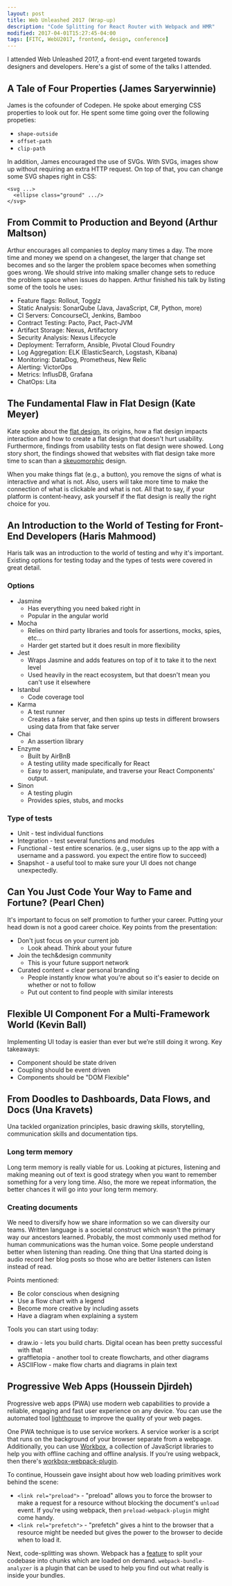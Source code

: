 ```yaml
---
layout: post
title: Web Unleashed 2017 (Wrap-up)
description: "Code Splitting for React Router with Webpack and HMR"
modified: 2017-04-01T15:27:45-04:00
tags: [FITC, WebU2017, frontend, design, conference]
---
```

I attended Web Unleashed 2017, a front-end event targeted towards designers and developers. Here's a gist of some of the talks I attended.

## A Tale of Four Properties (James Saryerwinnie) 

James is the cofounder of Codepen. He spoke about emerging CSS properties to look out for. He spent some time going over the following propeties:

* `shape-outside` 
* `offset-path` 
* `clip-path`

In addition, James encouraged the use of SVGs. With SVGs, images show up without requiring an extra HTTP request. On top of that, you can change some SVG shapes right in CSS:

```
<svg ...>
  <ellipse class="ground" .../>
</svg>
``` 

## From Commit to Production and Beyond (Arthur Maltson)

Arthur encourages all companies to deploy many times a day. The more time and money we spend on a changeset, the larger that change set becomes and so the larger the problem space becomes when something goes wrong. We should strive into making smaller change sets to reduce the problem space when issues do happen. Arthur finished his talk by listing some of the tools he uses:

* Feature flags: Rollout, Togglz
* Static Analysis: SonarQube (Java, JavaScript, C#, Python, more)
* CI Servers: ConcourseCI, Jenkins, Bamboo
* Contract Testing: Pacto, Pact, Pact-JVM
* Artifact Storage: Nexus, Artifactory
* Security Analysis: Nexus Lifecycle
* Deployment: Terraform, Ansible, Pivotal Cloud Foundry
* Log Aggregation: ELK (ElasticSearch, Logstash, Kibana)
* Monitoring: DataDog, Prometheus, New Relic
* Alerting: VictorOps
* Metrics: InflusDB, Grafana
* ChatOps: Lita


## The Fundamental Flaw in Flat Design (Kate Meyer)

Kate spoke about the [flat design](www.creativebloq.com/graphic-design/what-flat-design-3132112), its origins, how a flat design impacts interaction and how to create a flat design that doesn't hurt usability. Furthermore, findings from usability tests on flat design were showed. Long story short, the findings showed that websites with flat design take more time to scan than a [skeuomorphic](http://whatis.techtarget.com/definition/skeuomorphism) design.

When you make things flat (e.g., a button), you remove the signs of what is interactive and what is not. Also, users will take more time to make the connection of what is clickable and what is not. All that to say, if your platform is content-heavy, ask yourself if the flat design is really the right choice for you.

## An Introduction to the World of Testing for Front-End Developers (Haris Mahmood)

Haris talk was an introduction to the world of testing and why it's important. Existing options for testing today and the types of tests were covered in great detail.

### Options
* Jasmine
	* Has everything you need baked right in
	* Popular in the angular world
* Mocha
	* Relies on third party libraries and tools for assertions, mocks, spies, etc...
	* Harder get started but it does result in more flexibility
* Jest
	* Wraps Jasmine and adds features on top of it to take it to the next level
	* Used heavily in the react ecosystem, but that doesn't mean you can't use it elsewhere
* Istanbul
	* Code coverage tool
* Karma
	* A test runner
	* Creates a fake server, and then spins up tests in different browsers using data from that fake server
* Chai
	* An assertion library
* Enzyme
	* Built by AirBnB
	* A testing utility made specifically for React
	* Easy to assert, manipulate, and traverse your React Components' output.
* Sinon
	* A testing plugin
	* Provides spies, stubs, and mocks

### Type of tests
* Unit - test individual functions
* Integration - test several functions and modules
* Functional - test entire scenarios. (e.g., user signs up to the app with a username and a password. you expect the entire flow to succeed)
* Snapshot - a useful tool to make sure your UI does not change unexpectedly.

## Can You Just Code Your Way to Fame and Fortune? (Pearl Chen)
It's important to focus on self promotion to further your career. Putting your head down is not a good career choice. Key points from the presentation:

* Don't just focus on your current job
	* Look ahead. Think about your future
* Join the tech&design community
	* This is your future support network
* Curated content = clear personal branding
	* People instantly know what you're about so it's easier to decide on whether or not to follow
	* Put out content to find people with similar interests

## Flexible UI Component For a Multi-Framework World (Kevin Ball)
Implementing UI today is easier than ever but we’re still doing it wrong. Key takeaways:

* Component should be state driven
* Coupling should be event driven
* Components should be "DOM Flexible"

## From Doodles to Dashboards, Data Flows, and Docs (Una Kravets)
Una tackled organization principles, basic drawing skills, storytelling, communication skills and documentation tips.

### Long term memory
Long term memory is really viable for us. Looking at pictures, listening and making meaning out of text is good strategy when you want to remember something for a very long time. Also, the more we repeat information, the better chances it will go into your long term memory.

### Creating documents
We need to diversify how we share information so we can diversity our teams. Written language is a societal construct which wasn't the primary way our ancestors learned. Probably, the most commonly used method for human communications was the human voice. Some people understand better when listening than reading. One thing that Una started doing is audio record her blog posts so those who are better listeners can listen instead of read.

Points mentioned:

* Be color conscious when designing
* Use a flow chart with a legend
* Become more creative by including assets
* Have a diagram when explaining a system

Tools you can start using today:
* draw.io - lets you build charts. Digital ocean has been pretty successful with that
* graffletopia - another tool to create flowcharts, and other diagrams
* ASCIIFlow - make flow charts and diagrams in plain text

## Progressive Web Apps (Houssein Djirdeh)

Progressive web apps (PWA) use modern web capabilities to provide a reliable, engaging and fast user experience on any device. You can use the automated tool [lighthouse](https://developers.google.com/web/tools/lighthouse/) to improve the quality of your web pages.

One PWA technique is to use service workers. A service worker is a script that runs on the background of your  browser separate from a webpage. Additionally, you can use [Workbox](https://github.com/googlechrome/workbox), a collection of JavaScript libraries to help you with offline caching and offline analysis. If you're using webpack, then there's [workbox-webpack-plugin](https://github.com/GoogleChrome/workbox/tree/master/packages/workbox-webpack-plugin).

To continue, Houssein gave insight about how web loading primitives work behind the scene:

* `<link rel="preload">` - "preload" allows you to force the browser to make a request for a resource without blocking the document's `unload` event. If you're using webpack, then `preload-webpack-plugin` might come handy.
* `<link rel="prefetch">` - "prefetch" gives a hint to the browser that a resource might be needed but gives the power to the browser to decide when to load it.

Next, code-splitting was shown. Webpack has a [feature](https://webpack.js.org/guides/code-splitting/) to split your codebase into chunks which are loaded on demand. `webpack-bundle-analyzer` is a plugin that can be used to help you find out what really is inside your bundles.
